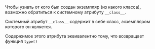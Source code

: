 Чтобы узнать от кого был создан экземпляр (из какого класса), возможно обратиться к системному атрибуту `__class__`.

Системный атрибут `__class__` содержит в себе класс, экземпляром которого он является.

Содержимое этого атрибута эквивалентно тому, что возвращает функция `type()`
